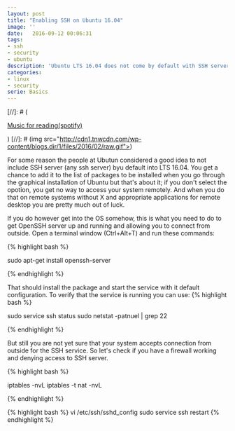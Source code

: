 ```yaml
---
layout: post
title: "Enabling SSH on Ubuntu 16.04"
image: ''
date:   2016-09-12 00:06:31
tags:
- ssh
- security
- ubuntu
description: 'Ubuntu LTS 16.04 does not come by default with SSH server installed or running.'
categories:
- linux
- security
serie: Basics
---
```


[//]: # (<p class="music-read"><a href="spotify:track:4DAZ8UYNpWVIV46aLkN2Qp">Music for reading(spotify)</a></p>)
[//]: # (img src="http://cdn1.tnwcdn.com/wp-content/blogs.dir/1/files/2016/02/raw.gif">)


For some reason the people at Ubutun considered a good idea to not include SSH server (any ssh server) byu default into LTS 16.04. You get a chance to add it to the list of packages to be installed when you go through the graphical installation of Ubuntu but that's about it; if you don't select the opotion, you get no way to access your system remotely. And when you do that on remote systems without X and appropriate applications for remote desktop you are pretty much out of luck.

If you do however get into the OS somehow, this is what you need to do to get OpenSSH server up and running and allowing you to connect from outside.
Open a terminal window (Ctrl+Alt+T) and run these commands:

{% highlight bash %}

sudo apt-get install openssh-server

{% endhighlight %}

That should install the package and start the service with it default configuration.
To verify that the service is running you can use:
{% highlight bash %}

sudo service ssh status
sudo netstat -patnuel | grep 22

{% endhighlight %}

But still you are not yet sure that your system accepts connection from outside for the SSH service.
So let's check if you have a firewall working and denying access to SSH server.


{% highlight bash %}

iptables -nvL
iptables -t nat -nvL

{% endhighlight %}


{% highlight bash %}
vi /etc/ssh/sshd_config
sudo service ssh restart
{% endhighlight %}


